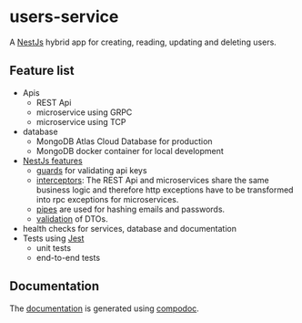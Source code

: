 # users-service
A [NestJs](https://nestjs.com/) hybrid app for creating, reading, updating and deleting users.

## Feature list
- Apis
  - REST Api
  - microservice using GRPC
  - microservice using TCP
- database
  - MongoDB Atlas Cloud Database for production
  - MongoDB docker container for local development
- [NestJs features](https://nestjs.com/)
  - [guards](https://docs.nestjs.com/guards) for validating api keys
  - [interceptors](https://docs.nestjs.com/interceptors): The REST Api and microservices share the same business logic and therefore http exceptions have to be transformed into rpc exceptions for microservices.
  - [pipes](https://docs.nestjs.com/pipes) are used for hashing emails and passwords.
  - [validation](https://docs.nestjs.com/techniques/validation) of DTOs. 
- health checks for services, database and documentation
- Tests using [Jest](https://jestjs.io)
  - unit tests
  - end-to-end tests

## Documentation

The [documentation](https://michaeldiers.github.io/users-service/index.html) is generated using [compodoc](https://compodoc.app/).
